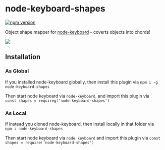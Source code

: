 # node-keyboard-shapes

[![npm version](https://badge.fury.io/js/node-keyboard-shapes.svg)](https://badge.fury.io/js/node-keyboard-shapes)

Object shape mapper for [node-keyboard](http://github.com/justinjmoses/node-keyboard) - coverts objects into chords!

![](https://media0.giphy.com/media/3o7ZeTKcoYYyfSKSzu/giphy.gif)

## Installation

### As Global
If you installed node-keyboard globally, then install this plugin via `npm i -g node-keyboard-shapes`

Then start node keyboard via `node-keyboard`, and import this plugin via `const shapes = requireg('node-keyboard-shapes')`

### As Local
If instead you cloned node-keyboard, then install locally in that folder via `npm i node-keyboard-shapes`

Then start node keyboard via `node keyboard` and import this plugin via `const shapes = require('node-keyboard-shapes')`
